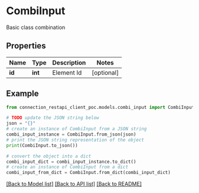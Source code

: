 # CombiInput

Basic class combination

## Properties

Name | Type | Description | Notes
------------ | ------------- | ------------- | -------------
**id** | **int** | Element Id | [optional] 

## Example

```python
from connection_restapi_client_poc.models.combi_input import CombiInput

# TODO update the JSON string below
json = "{}"
# create an instance of CombiInput from a JSON string
combi_input_instance = CombiInput.from_json(json)
# print the JSON string representation of the object
print(CombiInput.to_json())

# convert the object into a dict
combi_input_dict = combi_input_instance.to_dict()
# create an instance of CombiInput from a dict
combi_input_from_dict = CombiInput.from_dict(combi_input_dict)
```
[[Back to Model list]](../README.md#documentation-for-models) [[Back to API list]](../README.md#documentation-for-api-endpoints) [[Back to README]](../README.md)


